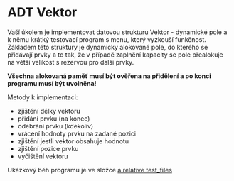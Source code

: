 # ADT Vektor #
Vaší úkolem je implementovat datovou strukturu Vektor - dynamické pole a k němu krátký testovací program s menu, který vyzkouší funkčnost. Základem této struktury je dynamicky alokované pole, do kterého se přidávají prvky a to tak, že v případě zaplnění kapacity se pole přealokuje na větší velikost s rezervou pro další prvky.

**Všechna alokovaná paměť musí být ověřena na přidělení a po konci programu musí být uvolněna!**

Metody k implementaci:

- zjištění délky vektoru
- přidání prvku (na konec)
- odebrání prvku (kdekoliv)
- vrácení hodnoty prvku na zadané pozici
- zjištění jestli vektor obsahuje hodnotu
- zjištění pozice prvku
- vyčištění vektoru

Ukázkový běh programu je ve složce [a relative test_files](test_files)